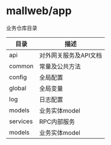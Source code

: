 # mallweb/app

业务仓库目录

| 目录 | 描述 |
| --------   | ------------------ |
| api        | 对外网关服务及API文档 |
| common     | 常量及公共方法       |
| config     | 全局配置       |
| global     | 全局变量            |
| log        | 日志配置            |
| models     | 业务实体model       |
| services   | RPC内部服务         |
| models     | 业务实体model       |

